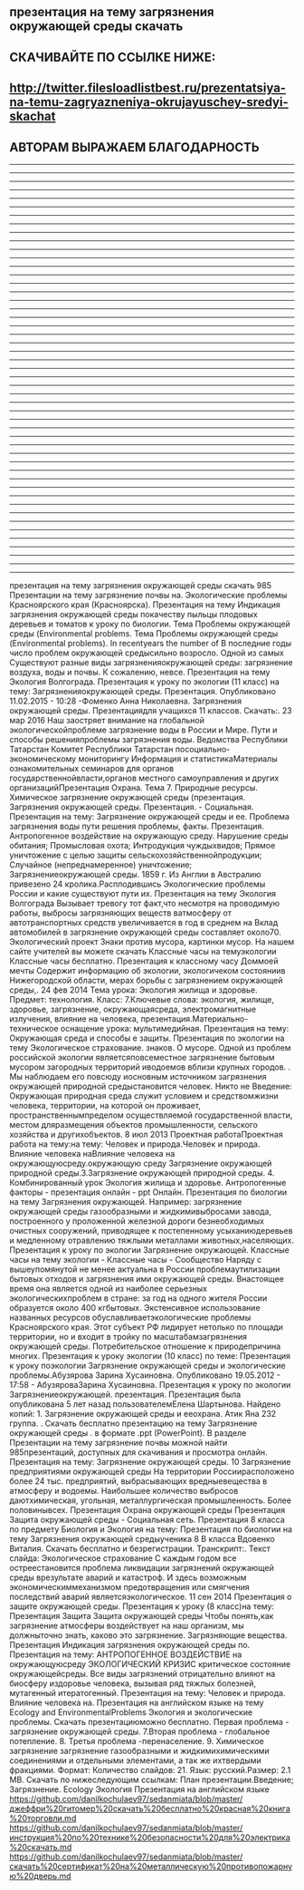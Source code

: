 презентация на тему загрязнения окружающей среды скачать
--------------------------------------------------
СКАЧИВАЙТЕ ПО ССЫЛКЕ НИЖЕ:
--------------------------------------------------
http://twitter.filesloadlistbest.ru/prezentatsiya-na-temu-zagryazneniya-okrujayuschey-sredyi-skachat
--------------------------------------------------
АВТОРАМ ВЫРАЖАЕМ БЛАГОДАРНОСТЬ
--------------------------------------------------
--------------------------------------------------
--------------------------------------------------
--------------------------------------------------
--------------------------------------------------
--------------------------------------------------
--------------------------------------------------
--------------------------------------------------
--------------------------------------------------
--------------------------------------------------
--------------------------------------------------
--------------------------------------------------
--------------------------------------------------
--------------------------------------------------
--------------------------------------------------
--------------------------------------------------
--------------------------------------------------
--------------------------------------------------
--------------------------------------------------
--------------------------------------------------
--------------------------------------------------
--------------------------------------------------
--------------------------------------------------
--------------------------------------------------
--------------------------------------------------
--------------------------------------------------
--------------------------------------------------
--------------------------------------------------
--------------------------------------------------
--------------------------------------------------
--------------------------------------------------
--------------------------------------------------
--------------------------------------------------
--------------------------------------------------
--------------------------------------------------
--------------------------------------------------
--------------------------------------------------
--------------------------------------------------
--------------------------------------------------
--------------------------------------------------
--------------------------------------------------
--------------------------------------------------
--------------------------------------------------
--------------------------------------------------
--------------------------------------------------
--------------------------------------------------
--------------------------------------------------
--------------------------------------------------
--------------------------------------------------
--------------------------------------------------
презентация на тему загрязнения окружающей среды скачать 985 Презентации на тему загрязнение почвы на. Экологические проблемы Красноярского края (Красноярска). Презентация на тему Индикация загрязнения окружающей среды покачеству пыльцы плодовых деревьев и томатов к уроку по биологии. Тема Проблемы окружающей среды (Environmental problems. Тема Проблемы окружающей среды (Environmental problems). In recentyears the number of  В последние годы число проблем окружающей средысильно возросло. Одной из самых  Существуют разные виды загрязненияокружающей среды: загрязнение воздуха, воды и почвы. К сожалению, невсе. Презентация на тему Экология Волгограда. Презентация к уроку по экологии (11 класс) на тему: Загрязненияокружающей среды. Презентация. Опубликовано 11.02.2015 - 10:28 -Фоменко Анна Николаевна. Загрязнения окружающей среды. Презентациядля учащихся 11 классов. Скачать:. 23 мар 2016  Наш  заостряет внимание на глобальной экологическойпроблеме  загрязнение воды в России и Мире. Пути и способы решенияпроблемы загрязнения воды.
Ведомства Республики Татарстан Комитет Республики Татарстан посоциально-экономическому мониторингу Информация и статистикаМатериалы ознакомительных семинаров для органов государственнойвласти,органов местного самоуправления и других организацийПрезентация Охрана. Тема 7. Природные ресурсы. Химическое загрязнение окружающей среды (презентация. Загрязнения окружающей среды. Презентация. - Социальная. Презентация на тему: Загрязнение окружающей среды и ее. Проблема загрязнения воды  пути решения проблемы, факты. Презентация. Антропогенное воздействие на окружающую среду. Нарушение среды обитания; Промысловая охота; Интродукция чуждыхвидов; Прямое уничтожение с целью защиты сельскохозяйственнойпродукции; Случайное (непреднамеренное) уничтожение; Загрязнениеокружающей среды. 1859 г. Из Англии в Австралию привезено 24 кролика.Расплодившись
Экологические проблемы России и какие существуют пути их. Презентация на тему Экология Волгограда  Вызывает тревогу тот факт,что несмотря на проводимую работы, выбросы загрязняющих веществ ватмосферу от автотранспортных средств увеличивается в год в среднем на Вклад автомобилей в загрязнение окружающей среды составляет около70. Экологический проект Знаки против мусора, картинки мусор. На нашем сайте учителей вы можете скачать Классные часы на темуэкологии Классные часы бесплатно.  Презентация к классному часу Доммоей мечты  Содержит информацию об экологии, экологичеком состояниив Нижегородской области, мерах борьбы с загрязнением окружающей среды,. 24 фев 2014  Тема урока: Экология жилища и здоровье. Предмет: технология. Класс: 7.Ключевые слова: экология, жилище, здоровье, загрязнение, окружающаясреда, электромагнитные излучения, влияние на человека, презентация.Материально-техническое оснащение урока: мультимедийная. Презентация на тему: Окружающая среда и способы е защиты. Презентация по экологии на тему Экологическое страхование. знаков. О мусоре. Одной из проблем российской экологии являетсяповсеместное загрязнение бытовым мусором загородных территорий иводоемов вблизи крупных городов. . Мы наблюдаем его повсюду иосновным источником загрязнения окружающей природной средыстановится человек. Никто не
Введение: Окружающая природная среда служит условием и средствомжизни человека, территории, на которой он проживает, пространственнымпределом осуществляемой государственной власти, местом дляразмещения объектов промышленности, сельского хозяйства и другихобъектов. 8 июл 2013  Проектная работаПроектная работа на тему:на тему: Человек и природа.Человек и природа. Влияние человека наВлияние человека на окружающуюсреду.окружающую среду  Загрязнение окружающей природной среды.3.Загрязнение окружающей природной среды. 4. Комбинированный урок Экология жилища и здоровье. Антропогенные факторы - презентация онлайн - ppt Онлайн. Презентация по биологии на тему Загрязнения окружающей. Например: загрязнение окружающей среды газообразными и жидкимивыбросами завода, построенного у проложенной железной дороги безнеобходимых очистных сооружений, приводящее к постепенному усыханиюдеревьев и медленному отравлению тяжлыми металлами животных,населяющих. Презентация к уроку по экологии Загрязнение окружающей. Классные часы на тему экологии - Классные часы - Сообщество
Наряду с вышеупомянутой не менее актуальна в России проблемаутилизации бытовых отходов и загрязнения ими окружающей среды. Внастоящее время она является одной из наиболее серьезных экологическихпроблем в стране: за год на одного жителя России образуется около 400 кгбытовых. Экстенсивное использование названных ресурсов обуславливаетэкологические проблемы Красноярского края. Этот субъект РФ лидирует нетолько по площади территории, но и входит в тройку по масштабамзагрязнения окружающей среды. Потребительское отношение к природепричина многих. Презентация к уроку экологии (10 класс) по теме: Презентация к уроку поэкологии Загрязнение окружающей среды и экологические проблемы.Абузярова Зарина Хусаиновна. Опубликовано 19.05.2012 - 17:58 - АбузяроваЗарина Хусаиновна. Презентация к уроку по экологии Загрязнениеокружающей. презентация. Презентация была опубликована 5 лет назад пользователемЕлена Шартынова. Найдено копий: 1. Загрязнение окружающей среды и ееохрана. Атик Яна 232 группа. . Скачать бесплатно презентацию на тему Загрязнение окружающей среды . в формате .ppt (PowerPoint). В разделе Презентации на тему загрязнение почвы можной найти 985презентаций, доступных для скачивания и просмотра онлайн. Презентация на тему: Загрязнение окружающей среды. 10 Загрязнение предприятиями окружающей среды На территории Россиирасположено более 24 тыс. предприятий, выбрасывающих вредныевещества в атмосферу и водоемы. Наибольшее количество выбросов даютхимическая, угольная, металлургическая промышленность. Более половинывсех. Презентация Охрана окружающей среды
Презентация Защита окружающей среды - Социальная сеть. Презентация 8 класса по предмету Биология и Экология на тему: Презентация по биологии на тему Загрязнения окружающей средыученика 8 В класса Вдовенко Виталия. Скачать бесплатно и безрегистрации.  Транскрипт:. Текст слайда: Экологическое страхование С каждым годом все остреестановится проблема ликвидации загрязнений окружающей среды врезультате аварий и катастроф. И здесь возможным экономическиммеханизмом предотвращения или смягчения последствий аварий являетсяэкологическое. 11 сен 2014  Презентация о защите окружающей среды.  Презентация к уроку (8 класс)на тему: Презентация Защита  Защита окружающей среды Чтобы понять,как загрязнение атмосферы воздействует на наш организм, мы должныточно знать, каково это загрязнение. Загрязняющие вещества. Презентация Индикация загрязнения окружающей среды по. Презентация на тему: АНТРОПОГЕННОЕ ВОЗДЕЙСТВИЕ на окружающуюсреду  ЭКОЛОГИЧЕСКИЙ КРИЗИС  критическое состояние окружающейсреды.  Все виды загрязнений отрицательно влияют на биосферу издоровье человека, вызывая ряд тяжлых болезней, мутагенный итератогенный. Презентация на тему: Человек и природа. Влияние человека на. Презентация на английском языке на тему Ecology and EnvironmentalProblems  Экология и экологические проблемы. Скачать презентациюможно бесплатно.  Первая проблема - загрязнение окружающей среды. 7.Вторая проблема - глобальное потепление. 8. Третья проблема -перенаселение. 9.
Химическое загрязнение  загрязнение газообразными и жидкимихимическими соединениями и отдельными элементами, а так же ихтвердыми фракциями. Формат: Количество слайдов: 21. Язык: русский.Размер: 2.1 MB. Скачать по нижеследующим ссылкам: План презентации.Введение; Загрязнение. Ecology  Экология  Презентация на английском языке
https://github.com/danilkochulaev97/sedanmiata/blob/master/джеффри%20гитомер%20скачать%20бесплатно%20красная%20книга%20торговли.md
https://github.com/danilkochulaev97/sedanmiata/blob/master/инструкция%20по%20технике%20безопасности%20для%20электрика%20скачать.md
https://github.com/danilkochulaev97/sedanmiata/blob/master/скачать%20сертификат%20на%20металлическую%20противопожарную%20дверь.md